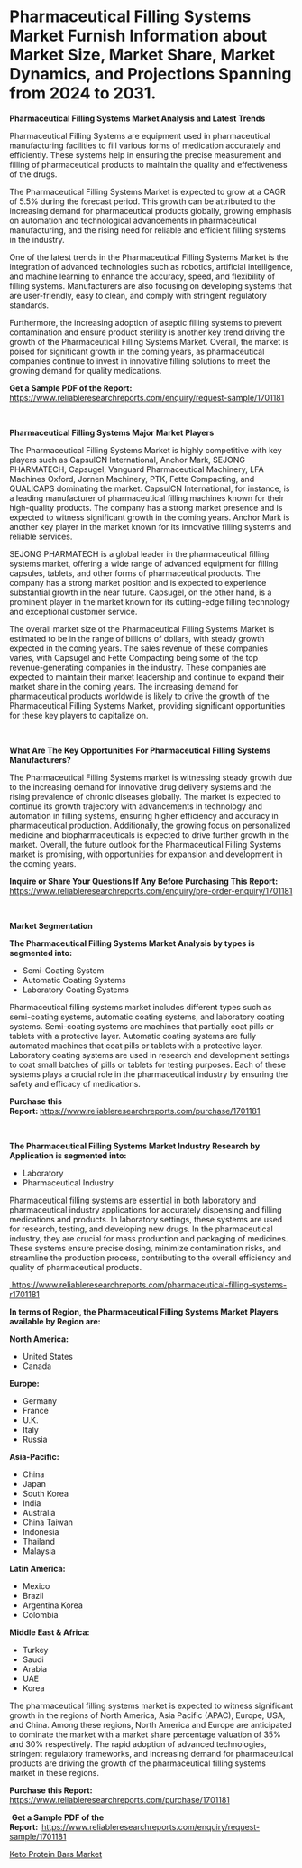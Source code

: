 <p><h1>Pharmaceutical Filling Systems Market Furnish Information about Market Size, Market Share, Market Dynamics, and Projections Spanning from 2024 to 2031.</h1></p><p><strong>Pharmaceutical Filling Systems Market Analysis and Latest Trends</strong></p>
<p><p>Pharmaceutical Filling Systems are equipment used in pharmaceutical manufacturing facilities to fill various forms of medication accurately and efficiently. These systems help in ensuring the precise measurement and filling of pharmaceutical products to maintain the quality and effectiveness of the drugs.</p><p>The Pharmaceutical Filling Systems Market is expected to grow at a CAGR of 5.5% during the forecast period. This growth can be attributed to the increasing demand for pharmaceutical products globally, growing emphasis on automation and technological advancements in pharmaceutical manufacturing, and the rising need for reliable and efficient filling systems in the industry.</p><p>One of the latest trends in the Pharmaceutical Filling Systems Market is the integration of advanced technologies such as robotics, artificial intelligence, and machine learning to enhance the accuracy, speed, and flexibility of filling systems. Manufacturers are also focusing on developing systems that are user-friendly, easy to clean, and comply with stringent regulatory standards.</p><p>Furthermore, the increasing adoption of aseptic filling systems to prevent contamination and ensure product sterility is another key trend driving the growth of the Pharmaceutical Filling Systems Market. Overall, the market is poised for significant growth in the coming years, as pharmaceutical companies continue to invest in innovative filling solutions to meet the growing demand for quality medications.</p></p>
<p><strong>Get a Sample PDF of the Report:&nbsp;</strong> <a href="https://www.reliableresearchreports.com/enquiry/request-sample/1701181">https://www.reliableresearchreports.com/enquiry/request-sample/1701181</a></p>
<p>&nbsp;</p>
<p><strong>Pharmaceutical Filling Systems Major Market Players</strong></p>
<p><p>The Pharmaceutical Filling Systems Market is highly competitive with key players such as CapsulCN International, Anchor Mark, SEJONG PHARMATECH, Capsugel, Vanguard Pharmaceutical Machinery, LFA Machines Oxford, Jornen Machinery, PTK, Fette Compacting, and QUALICAPS dominating the market. CapsulCN International, for instance, is a leading manufacturer of pharmaceutical filling machines known for their high-quality products. The company has a strong market presence and is expected to witness significant growth in the coming years. Anchor Mark is another key player in the market known for its innovative filling systems and reliable services.</p><p>SEJONG PHARMATECH is a global leader in the pharmaceutical filling systems market, offering a wide range of advanced equipment for filling capsules, tablets, and other forms of pharmaceutical products. The company has a strong market position and is expected to experience substantial growth in the near future. Capsugel, on the other hand, is a prominent player in the market known for its cutting-edge filling technology and exceptional customer service.</p><p>The overall market size of the Pharmaceutical Filling Systems Market is estimated to be in the range of billions of dollars, with steady growth expected in the coming years. The sales revenue of these companies varies, with Capsugel and Fette Compacting being some of the top revenue-generating companies in the industry. These companies are expected to maintain their market leadership and continue to expand their market share in the coming years. The increasing demand for pharmaceutical products worldwide is likely to drive the growth of the Pharmaceutical Filling Systems Market, providing significant opportunities for these key players to capitalize on.</p></p>
<p>&nbsp;</p>
<p><strong>What Are The Key Opportunities For Pharmaceutical Filling Systems Manufacturers?</strong></p>
<p><p>The Pharmaceutical Filling Systems market is witnessing steady growth due to the increasing demand for innovative drug delivery systems and the rising prevalence of chronic diseases globally. The market is expected to continue its growth trajectory with advancements in technology and automation in filling systems, ensuring higher efficiency and accuracy in pharmaceutical production. Additionally, the growing focus on personalized medicine and biopharmaceuticals is expected to drive further growth in the market. Overall, the future outlook for the Pharmaceutical Filling Systems market is promising, with opportunities for expansion and development in the coming years.</p></p>
<p><strong>Inquire or Share Your Questions If Any Before Purchasing This Report:</strong> <a href="https://www.reliableresearchreports.com/enquiry/pre-order-enquiry/1701181">https://www.reliableresearchreports.com/enquiry/pre-order-enquiry/1701181</a></p>
<p>&nbsp;</p>
<p><strong>Market Segmentation</strong></p>
<p><strong>The Pharmaceutical Filling Systems Market Analysis by types is segmented into:</strong></p>
<p><ul><li>Semi-Coating System</li><li>Automatic Coating Systems</li><li>Laboratory Coating Systems</li></ul></p>
<p><p>Pharmaceutical filling systems market includes different types such as semi-coating systems, automatic coating systems, and laboratory coating systems. Semi-coating systems are machines that partially coat pills or tablets with a protective layer. Automatic coating systems are fully automated machines that coat pills or tablets with a protective layer. Laboratory coating systems are used in research and development settings to coat small batches of pills or tablets for testing purposes. Each of these systems plays a crucial role in the pharmaceutical industry by ensuring the safety and efficacy of medications.</p></p>
<p><strong>Purchase this Report:&nbsp;</strong><a href="https://www.reliableresearchreports.com/purchase/1701181">https://www.reliableresearchreports.com/purchase/1701181</a></p>
<p>&nbsp;</p>
<p><strong>The Pharmaceutical Filling Systems Market Industry Research by Application is segmented into:</strong></p>
<p><ul><li>Laboratory</li><li>Pharmaceutical Industry</li></ul></p>
<p><p>Pharmaceutical filling systems are essential in both laboratory and pharmaceutical industry applications for accurately dispensing and filling medications and products. In laboratory settings, these systems are used for research, testing, and developing new drugs. In the pharmaceutical industry, they are crucial for mass production and packaging of medicines. These systems ensure precise dosing, minimize contamination risks, and streamline the production process, contributing to the overall efficiency and quality of pharmaceutical products.</p></p>
<p><a href="https://www.reliableresearchreports.com/pharmaceutical-filling-systems-r1701181">&nbsp;https://www.reliableresearchreports.com/pharmaceutical-filling-systems-r1701181</a></p>
<p><strong>In terms of Region, the Pharmaceutical Filling Systems Market Players available by Region are:</strong></p>
<p>
    <p> <strong> North America: </strong>
        <ul>
            <li>United States</li>
            <li>Canada</li>
        </ul>
        </p> 
    <p> <strong> Europe: </strong>
        <ul>
            <li>Germany</li>
            <li>France</li>
            <li>U.K.</li>
            <li>Italy</li>
            <li>Russia</li>
        </ul>
        </p> 
    <p> <strong> Asia-Pacific: </strong>
        <ul>
            <li>China</li>
            <li>Japan</li>
            <li>South Korea</li>
            <li>India</li>
            <li>Australia</li>
            <li>China Taiwan</li>
            <li>Indonesia</li>
            <li>Thailand</li>
            <li>Malaysia</li>
        </ul>
        </p> 
    <p> <strong> Latin America: </strong>
        <ul>
            <li>Mexico</li>
            <li>Brazil</li>
            <li>Argentina Korea</li>
            <li>Colombia</li>
        </ul>
        </p> 
    <p> <strong> Middle East & Africa: </strong>
        <ul>
            <li>Turkey</li>
            <li>Saudi</li>
            <li>Arabia</li>
            <li>UAE</li>
            <li>Korea</li>
        </ul>
    </p>
    </p>
<p><p>The pharmaceutical filling systems market is expected to witness significant growth in the regions of North America, Asia Pacific (APAC), Europe, USA, and China. Among these regions, North America and Europe are anticipated to dominate the market with a market share percentage valuation of 35% and 30% respectively. The rapid adoption of advanced technologies, stringent regulatory frameworks, and increasing demand for pharmaceutical products are driving the growth of the pharmaceutical filling systems market in these regions.</p></p>
<p><strong>Purchase this Report: </strong><a href="https://www.reliableresearchreports.com/purchase/1701181">https://www.reliableresearchreports.com/purchase/1701181</a></p>
<p>&nbsp;<strong>Get a Sample PDF of the Report:&nbsp;&nbsp;</strong><a href="https://www.reliableresearchreports.com/enquiry/request-sample/1701181">https://www.reliableresearchreports.com/enquiry/request-sample/1701181</a></p>
<p><strong></strong></p>
<p><p><a href="https://view.publitas.com/reportprime-1/keto-protein-bars-market-share-market-analysis-growth-trends-forecasts-for-period-from-2024-2031/">Keto Protein Bars Market</a></p></p>